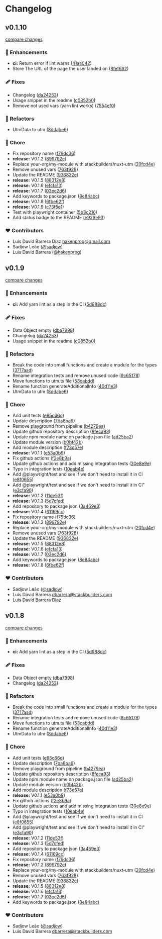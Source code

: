 # Changelog

## v0.1.10

[compare changes](https://github.com/stackbuilders/nuxt-utm/compare/v0.1.4...v0.1.10)

### 🚀 Enhancements

- **ci:** Return error if lint warns ([41aa042](https://github.com/stackbuilders/nuxt-utm/commit/41aa042))
- Store The URL of the page the user landed on ([8fef662](https://github.com/stackbuilders/nuxt-utm/commit/8fef662))

### 🩹 Fixes

- Changelog ([da24253](https://github.com/stackbuilders/nuxt-utm/commit/da24253))
- Usage snippet in the readme ([c0852b0](https://github.com/stackbuilders/nuxt-utm/commit/c0852b0))
- Remove not used vars (yarn lint works) ([7554ef0](https://github.com/stackbuilders/nuxt-utm/commit/7554ef0))

### 💅 Refactors

- UtmData to utm ([8ddabe6](https://github.com/stackbuilders/nuxt-utm/commit/8ddabe6))

### 🏡 Chore

- Fix repository name ([f79dc36](https://github.com/stackbuilders/nuxt-utm/commit/f79dc36))
- **release:** V0.1.2 ([899792e](https://github.com/stackbuilders/nuxt-utm/commit/899792e))
- Replace your-org/my-module with stackbuilders/nuxt-utm ([20fcd4e](https://github.com/stackbuilders/nuxt-utm/commit/20fcd4e))
- Remove unused vars ([763f928](https://github.com/stackbuilders/nuxt-utm/commit/763f928))
- Update the README ([936832e](https://github.com/stackbuilders/nuxt-utm/commit/936832e))
- **release:** V0.1.5 ([88312e8](https://github.com/stackbuilders/nuxt-utm/commit/88312e8))
- **release:** V0.1.6 ([efcfa13](https://github.com/stackbuilders/nuxt-utm/commit/efcfa13))
- **release:** V0.1.7 ([03ec2d6](https://github.com/stackbuilders/nuxt-utm/commit/03ec2d6))
- Add keywords to package.json ([8e84abc](https://github.com/stackbuilders/nuxt-utm/commit/8e84abc))
- **release:** V0.1.8 ([6fbe62f](https://github.com/stackbuilders/nuxt-utm/commit/6fbe62f))
- **release:** V0.1.9 ([c73f5e1](https://github.com/stackbuilders/nuxt-utm/commit/c73f5e1))
- Test with playwright container ([5b3c216](https://github.com/stackbuilders/nuxt-utm/commit/5b3c216))
- Add status badge to the README ([e929e93](https://github.com/stackbuilders/nuxt-utm/commit/e929e93))

### ❤️ Contributors

- Luis David Barrera Díaz <hakenprog@gmail.com>
- Sadjow Leão ([@sadjow](http://github.com/sadjow))
- Luis David Barrera ([@hakenprog](http://github.com/hakenprog))

## v0.1.9

[compare changes](https://github.com/stackbuilders/nuxt-utm/compare/v0.1.5...v0.1.9)

### 🚀 Enhancements

- **ci:** Add yarn lint as a step in the CI ([5d988dc](https://github.com/stackbuilders/nuxt-utm/commit/5d988dc))

### 🩹 Fixes

- Data Object empty ([dba7998](https://github.com/stackbuilders/nuxt-utm/commit/dba7998))
- Changelog ([da24253](https://github.com/stackbuilders/nuxt-utm/commit/da24253))
- Usage snippet in the readme ([c0852b0](https://github.com/stackbuilders/nuxt-utm/commit/c0852b0))

### 💅 Refactors

- Break the code into small functions and create a module for the types ([3717aad](https://github.com/stackbuilders/nuxt-utm/commit/3717aad))
- Rename integration tests and remove unused code ([9c65178](https://github.com/stackbuilders/nuxt-utm/commit/9c65178))
- Move functions to utm.ts file ([53cabdd](https://github.com/stackbuilders/nuxt-utm/commit/53cabdd))
- Rename function generateAdditionalInfo ([40d11e3](https://github.com/stackbuilders/nuxt-utm/commit/40d11e3))
- UtmData to utm ([8ddabe6](https://github.com/stackbuilders/nuxt-utm/commit/8ddabe6))

### 🏡 Chore

- Add unit tests ([e95c66d](https://github.com/stackbuilders/nuxt-utm/commit/e95c66d))
- Update description ([7ba8ba9](https://github.com/stackbuilders/nuxt-utm/commit/7ba8ba9))
- Remove playground from pipeline ([b4279ea](https://github.com/stackbuilders/nuxt-utm/commit/b4279ea))
- Update github repository description ([8feca93](https://github.com/stackbuilders/nuxt-utm/commit/8feca93))
- Update npm module name on package.json file ([ad25ba2](https://github.com/stackbuilders/nuxt-utm/commit/ad25ba2))
- Update module version ([b0bf42b](https://github.com/stackbuilders/nuxt-utm/commit/b0bf42b))
- Add module description ([f73d57e](https://github.com/stackbuilders/nuxt-utm/commit/f73d57e))
- **release:** V0.1.1 ([e53a0b9](https://github.com/stackbuilders/nuxt-utm/commit/e53a0b9))
- Fix github actions ([f2e8b9a](https://github.com/stackbuilders/nuxt-utm/commit/f2e8b9a))
- Update github actions and add missing integration tests ([30e8e9e](https://github.com/stackbuilders/nuxt-utm/commit/30e8e9e))
- Typo in integration tests ([10eab4e](https://github.com/stackbuilders/nuxt-utm/commit/10eab4e))
- Add @playwright/test and see if we don't need to install it in CI ([e8f0655](https://github.com/stackbuilders/nuxt-utm/commit/e8f0655))
- Add @playwright/test and see if we don't need to install it in CI" ([e3cfa90](https://github.com/stackbuilders/nuxt-utm/commit/e3cfa90))
- **release:** V0.1.2 ([11de53f](https://github.com/stackbuilders/nuxt-utm/commit/11de53f))
- **release:** V0.1.3 ([5d7cfed](https://github.com/stackbuilders/nuxt-utm/commit/5d7cfed))
- Add repository to package json ([3a469e3](https://github.com/stackbuilders/nuxt-utm/commit/3a469e3))
- **release:** V0.1.4 ([61169cc](https://github.com/stackbuilders/nuxt-utm/commit/61169cc))
- Fix repository name ([f79dc36](https://github.com/stackbuilders/nuxt-utm/commit/f79dc36))
- **release:** V0.1.2 ([899792e](https://github.com/stackbuilders/nuxt-utm/commit/899792e))
- Replace your-org/my-module with stackbuilders/nuxt-utm ([20fcd4e](https://github.com/stackbuilders/nuxt-utm/commit/20fcd4e))
- Remove unused vars ([763f928](https://github.com/stackbuilders/nuxt-utm/commit/763f928))
- Update the README ([936832e](https://github.com/stackbuilders/nuxt-utm/commit/936832e))
- **release:** V0.1.5 ([88312e8](https://github.com/stackbuilders/nuxt-utm/commit/88312e8))
- **release:** V0.1.6 ([efcfa13](https://github.com/stackbuilders/nuxt-utm/commit/efcfa13))
- **release:** V0.1.7 ([03ec2d6](https://github.com/stackbuilders/nuxt-utm/commit/03ec2d6))
- Add keywords to package.json ([8e84abc](https://github.com/stackbuilders/nuxt-utm/commit/8e84abc))
- **release:** V0.1.8 ([6fbe62f](https://github.com/stackbuilders/nuxt-utm/commit/6fbe62f))

### ❤️ Contributors

- Sadjow Leão ([@sadjow](http://github.com/sadjow))
- Luis David Barrera <dbarrera@stackbuilders.com>
- Luis David Barrera Díaz

## v0.1.8

[compare changes](https://github.com/stackbuilders/nuxt-utm/compare/v0.1.5...v0.1.8)

### 🚀 Enhancements

- **ci:** Add yarn lint as a step in the CI ([5d988dc](https://github.com/stackbuilders/nuxt-utm/commit/5d988dc))

### 🩹 Fixes

- Data Object empty ([dba7998](https://github.com/stackbuilders/nuxt-utm/commit/dba7998))
- Changelog ([da24253](https://github.com/stackbuilders/nuxt-utm/commit/da24253))

### 💅 Refactors

- Break the code into small functions and create a module for the types ([3717aad](https://github.com/stackbuilders/nuxt-utm/commit/3717aad))
- Rename integration tests and remove unused code ([9c65178](https://github.com/stackbuilders/nuxt-utm/commit/9c65178))
- Move functions to utm.ts file ([53cabdd](https://github.com/stackbuilders/nuxt-utm/commit/53cabdd))
- Rename function generateAdditionalInfo ([40d11e3](https://github.com/stackbuilders/nuxt-utm/commit/40d11e3))
- UtmData to utm ([8ddabe6](https://github.com/stackbuilders/nuxt-utm/commit/8ddabe6))

### 🏡 Chore

- Add unit tests ([e95c66d](https://github.com/stackbuilders/nuxt-utm/commit/e95c66d))
- Update description ([7ba8ba9](https://github.com/stackbuilders/nuxt-utm/commit/7ba8ba9))
- Remove playground from pipeline ([b4279ea](https://github.com/stackbuilders/nuxt-utm/commit/b4279ea))
- Update github repository description ([8feca93](https://github.com/stackbuilders/nuxt-utm/commit/8feca93))
- Update npm module name on package.json file ([ad25ba2](https://github.com/stackbuilders/nuxt-utm/commit/ad25ba2))
- Update module version ([b0bf42b](https://github.com/stackbuilders/nuxt-utm/commit/b0bf42b))
- Add module description ([f73d57e](https://github.com/stackbuilders/nuxt-utm/commit/f73d57e))
- **release:** V0.1.1 ([e53a0b9](https://github.com/stackbuilders/nuxt-utm/commit/e53a0b9))
- Fix github actions ([f2e8b9a](https://github.com/stackbuilders/nuxt-utm/commit/f2e8b9a))
- Update github actions and add missing integration tests ([30e8e9e](https://github.com/stackbuilders/nuxt-utm/commit/30e8e9e))
- Typo in integration tests ([10eab4e](https://github.com/stackbuilders/nuxt-utm/commit/10eab4e))
- Add @playwright/test and see if we don't need to install it in CI ([e8f0655](https://github.com/stackbuilders/nuxt-utm/commit/e8f0655))
- Add @playwright/test and see if we don't need to install it in CI" ([e3cfa90](https://github.com/stackbuilders/nuxt-utm/commit/e3cfa90))
- **release:** V0.1.2 ([11de53f](https://github.com/stackbuilders/nuxt-utm/commit/11de53f))
- **release:** V0.1.3 ([5d7cfed](https://github.com/stackbuilders/nuxt-utm/commit/5d7cfed))
- Add repository to package json ([3a469e3](https://github.com/stackbuilders/nuxt-utm/commit/3a469e3))
- **release:** V0.1.4 ([61169cc](https://github.com/stackbuilders/nuxt-utm/commit/61169cc))
- Fix repository name ([f79dc36](https://github.com/stackbuilders/nuxt-utm/commit/f79dc36))
- **release:** V0.1.2 ([899792e](https://github.com/stackbuilders/nuxt-utm/commit/899792e))
- Replace your-org/my-module with stackbuilders/nuxt-utm ([20fcd4e](https://github.com/stackbuilders/nuxt-utm/commit/20fcd4e))
- Remove unused vars ([763f928](https://github.com/stackbuilders/nuxt-utm/commit/763f928))
- Update the README ([936832e](https://github.com/stackbuilders/nuxt-utm/commit/936832e))
- **release:** V0.1.5 ([88312e8](https://github.com/stackbuilders/nuxt-utm/commit/88312e8))
- **release:** V0.1.6 ([efcfa13](https://github.com/stackbuilders/nuxt-utm/commit/efcfa13))
- **release:** V0.1.7 ([03ec2d6](https://github.com/stackbuilders/nuxt-utm/commit/03ec2d6))
- Add keywords to package.json ([8e84abc](https://github.com/stackbuilders/nuxt-utm/commit/8e84abc))

### ❤️ Contributors

- Sadjow Leão ([@sadjow](http://github.com/sadjow))
- Luis David Barrera <dbarrera@stackbuilders.com>
